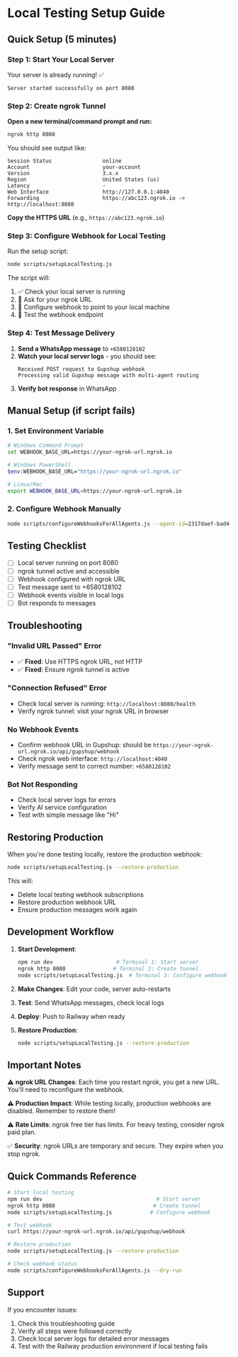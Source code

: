 # Local Testing Setup Guide

## Quick Setup (5 minutes)

### Step 1: Start Your Local Server
Your server is already running! ✅
```
Server started successfully on port 8080
```

### Step 2: Create ngrok Tunnel

**Open a new terminal/command prompt and run:**
```bash
ngrok http 8080
```

You should see output like:
```
Session Status                online
Account                       your-account
Version                       3.x.x
Region                        United States (us)
Latency                       -
Web Interface                 http://127.0.0.1:4040
Forwarding                    https://abc123.ngrok.io -> http://localhost:8080
```

**Copy the HTTPS URL** (e.g., `https://abc123.ngrok.io`)

### Step 3: Configure Webhook for Local Testing

Run the setup script:
```bash
node scripts/setupLocalTesting.js
```

The script will:
1. ✅ Check your local server is running
2. 🔗 Ask for your ngrok URL
3. 🔧 Configure webhook to point to your local machine
4. 🧪 Test the webhook endpoint

### Step 4: Test Message Delivery

1. **Send a WhatsApp message** to `+6580128102`
2. **Watch your local server logs** - you should see:
   ```
   Received POST request to Gupshup webhook
   Processing valid Gupshup message with multi-agent routing
   ```
3. **Verify bot response** in WhatsApp

## Manual Setup (if script fails)

### 1. Set Environment Variable
```bash
# Windows Command Prompt
set WEBHOOK_BASE_URL=https://your-ngrok-url.ngrok.io

# Windows PowerShell
$env:WEBHOOK_BASE_URL="https://your-ngrok-url.ngrok.io"

# Linux/Mac
export WEBHOOK_BASE_URL=https://your-ngrok-url.ngrok.io
```

### 2. Configure Webhook Manually
```bash
node scripts/configureWebhooksForAllAgents.js --agent-id=2317daef-bad4-4e81-853c-3323b1eaacf7
```

## Testing Checklist

- [ ] Local server running on port 8080
- [ ] ngrok tunnel active and accessible
- [ ] Webhook configured with ngrok URL
- [ ] Test message sent to +6580128102
- [ ] Webhook events visible in local logs
- [ ] Bot responds to messages

## Troubleshooting

### "Invalid URL Passed" Error
- ✅ **Fixed**: Use HTTPS ngrok URL, not HTTP
- ✅ **Fixed**: Ensure ngrok tunnel is active

### "Connection Refused" Error
- Check local server is running: `http://localhost:8080/health`
- Verify ngrok tunnel: visit your ngrok URL in browser

### No Webhook Events
- Confirm webhook URL in Gupshup: should be `https://your-ngrok-url.ngrok.io/api/gupshup/webhook`
- Check ngrok web interface: `http://localhost:4040`
- Verify message sent to correct number: `+6580128102`

### Bot Not Responding
- Check local server logs for errors
- Verify AI service configuration
- Test with simple message like "Hi"

## Restoring Production

When you're done testing locally, restore the production webhook:

```bash
node scripts/setupLocalTesting.js --restore-production
```

This will:
- Delete local testing webhook subscriptions
- Restore production webhook URL
- Ensure production messages work again

## Development Workflow

1. **Start Development**:
   ```bash
   npm run dev                    # Terminal 1: Start server
   ngrok http 8080               # Terminal 2: Create tunnel
   node scripts/setupLocalTesting.js  # Terminal 3: Configure webhook
   ```

2. **Make Changes**: Edit your code, server auto-restarts

3. **Test**: Send WhatsApp messages, check local logs

4. **Deploy**: Push to Railway when ready

5. **Restore Production**:
   ```bash
   node scripts/setupLocalTesting.js --restore-production
   ```

## Important Notes

⚠️ **ngrok URL Changes**: Each time you restart ngrok, you get a new URL. You'll need to reconfigure the webhook.

⚠️ **Production Impact**: While testing locally, production webhooks are disabled. Remember to restore them!

⚠️ **Rate Limits**: ngrok free tier has limits. For heavy testing, consider ngrok paid plan.

✅ **Security**: ngrok URLs are temporary and secure. They expire when you stop ngrok.

## Quick Commands Reference

```bash
# Start local testing
npm run dev                                    # Start server
ngrok http 8080                               # Create tunnel
node scripts/setupLocalTesting.js            # Configure webhook

# Test webhook
curl https://your-ngrok-url.ngrok.io/api/gupshup/webhook

# Restore production
node scripts/setupLocalTesting.js --restore-production

# Check webhook status
node scripts/configureWebhooksForAllAgents.js --dry-run
```

## Support

If you encounter issues:
1. Check this troubleshooting guide
2. Verify all steps were followed correctly
3. Check local server logs for detailed error messages
4. Test with the Railway production environment if local testing fails

